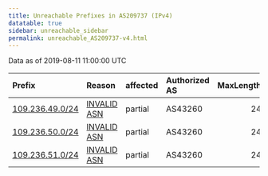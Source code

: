 ```yaml
---
title: Unreachable Prefixes in AS209737 (IPv4)
datatable: true
sidebar: unreachable_sidebar
permalink: unreachable_AS209737-v4.html
---
```


Data as of 2019-08-11 11:00:00 UTC


<div class="datatable-begin"></div>

| Prefix                                                   | Reason                                                                                                  | affected   | Authorized AS   |   MaxLength | Anchor                                         |   unreachable /24s |
|:---------------------------------------------------------|:--------------------------------------------------------------------------------------------------------|:-----------|:----------------|------------:|:-----------------------------------------------|-------------------:|
| [109.236.49.0/24](https://stat.ripe.net/109.236.49.0/24) | [INVALID ASN](https://rpki-validator.ripe.net/announcement-preview?asn=AS209737&prefix=109.236.49.0/24) | partial    | AS43260         |          24 | [RIPE](unreachable_RIPE_NCC_RPKI_Root-v4.html) |                  1 |
| [109.236.50.0/24](https://stat.ripe.net/109.236.50.0/24) | [INVALID ASN](https://rpki-validator.ripe.net/announcement-preview?asn=AS209737&prefix=109.236.50.0/24) | partial    | AS43260         |          24 | [RIPE](unreachable_RIPE_NCC_RPKI_Root-v4.html) |                  1 |
| [109.236.51.0/24](https://stat.ripe.net/109.236.51.0/24) | [INVALID ASN](https://rpki-validator.ripe.net/announcement-preview?asn=AS209737&prefix=109.236.51.0/24) | partial    | AS43260         |          24 | [RIPE](unreachable_RIPE_NCC_RPKI_Root-v4.html) |                  1 |

<div class="datatable-end"></div>